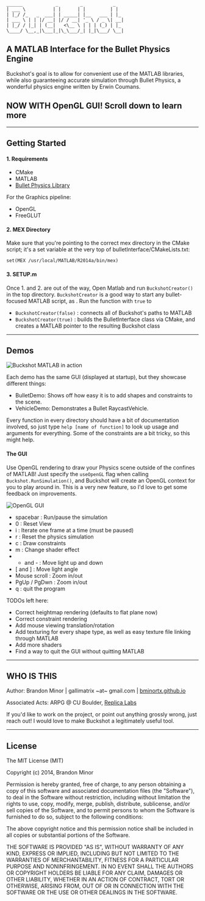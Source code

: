```
______            _        _           _   
| ___ \          | |      | |         | |  
| |_/ /_   _  ___| | _____| |__   ___ | |_   
| ___ \ | | |/ __| |/ / __| '_ \ / _ \| __|            
| |_/ / |_| | (__|   <\__ \ | | | (_) | |_             
\____/ \__,_|\___|_|\_\___/_| |_|\___/ \__|            

```
## A MATLAB Interface for the Bullet Physics Engine ##

Buckshot's goal is to allow for convenient use of the MATLAB libraries,
while also guaranteeing accurate simulation through Bullet Physics, a
wonderful physics engine written by Erwin Coumans.

## NOW WITH OpenGL GUI! Scroll down to learn more ##

- - - - - - - - -

## Getting Started ##


#### 1. Requirements ####

* CMake
* MATLAB
* [Bullet Physics Library](http://bulletphysics.org/wordpress/)

For the Graphics pipeline:

* OpenGL
* FreeGLUT

#### 2. MEX Directory ####

Make sure that you're pointing to the correct mex directory in the CMake script; it's a set variable at the very top of bulletInterface/CMakeLists.txt:

`set(MEX /usr/local/MATLAB/R2014a/bin/mex)`

#### 3. SETUP.m ####

Once 1. and 2. are out of the way, Open Matlab and run `BuckshotCreator()` in the top directory. `BuckshotCreator` is a good way to start any bullet-focused MATLAB script, as . Run the function with `true` to
- `BuckshotCreator(false)`		: connects all of Buckshot's paths to MATLAB
- `BuckshotCreator(true)`		: builds the BulletInterface class via CMake, and creates a MATLAB pointer to the resulting Buckshot class

- - - - - - - - -

## Demos ##

![Buckshot MATLAB in action](https://j.gifs.com/pYYxW6.gif)

Each demo has the same GUI (displayed at startup), but they
showcase different things: 

- BulletDemo: Shows off how easy it is to add shapes and constraints to the
  scene. 
- VehicleDemo: Demonstrates a Bullet RaycastVehicle.

Every function in every directory should have a bit of documentation
involved, so just type ```help [name of function]``` to look up usage and arguments
for everything. Some of the constraints are a bit tricky, so this might help.

#### The GUI ####

Use OpenGL rendering to draw your Physics scene outside of the confines of MATLAB! Just specify the `useOpenGL` flag when calling `Buckshot.RunSimulation()`, and Buckshot will create an OpenGL context for you to play around in. This is a very new feature, so I'd love to get some feedback on improvements.

![OpenGL GUI](https://j.gifs.com/qxxykr.gif)

- spacebar		: Run/pause the simulation
- 0				: Reset View
- i				: Iterate one frame at a time (must be paused)
- r				: Reset the physics simulation
- c				: Draw constraints
- m				: Change shader effect
- + and -		: Move light up and down
- [ and ]		: Move light angle
- Mouse scroll	: Zoom in/out
- PgUp / PgDwn	: Zoom in/out
- q             : quit the program 

TODOs left here:

* Correct heightmap rendering (defaults to flat plane now)
* Correct constraint rendering
* Add mouse viewing translation/rotation
* Add texturing for every shape type, as well as easy texture file linking through MATLAB
* Add more shaders
* Find a way to quit the GUI without quitting MATLAB

- - - - - - - - -

## WHO IS THIS ##

Author: Brandon Minor | gallimatrix ~at~ gmail.com | [bminortx.github.io](http://bminortx.github.io)

Associated Acts: ARPG @ CU Boulder, [Replica Labs](http://www.replicalabs.com)

If you'd like to work on the project, or point out anything grossly wrong,
just reach out! I would love to make Buckshot a legitimately useful tool. 

- - - - - - - - -

## License ##

The MIT License (MIT)

Copyright (c) 2014, Brandon Minor

Permission is hereby granted, free of charge, to any person obtaining a copy
of this software and associated documentation files (the "Software"), to deal
in the Software without restriction, including without limitation the rights
to use, copy, modify, merge, publish, distribute, sublicense, and/or sell
copies of the Software, and to permit persons to whom the Software is
furnished to do so, subject to the following conditions:

The above copyright notice and this permission notice shall be included in
all copies or substantial portions of the Software.

THE SOFTWARE IS PROVIDED "AS IS", WITHOUT WARRANTY OF ANY KIND, EXPRESS OR
IMPLIED, INCLUDING BUT NOT LIMITED TO THE WARRANTIES OF MERCHANTABILITY,
FITNESS FOR A PARTICULAR PURPOSE AND NONINFRINGEMENT. IN NO EVENT SHALL THE
AUTHORS OR COPYRIGHT HOLDERS BE LIABLE FOR ANY CLAIM, DAMAGES OR OTHER
LIABILITY, WHETHER IN AN ACTION OF CONTRACT, TORT OR OTHERWISE, ARISING FROM,
OUT OF OR IN CONNECTION WITH THE SOFTWARE OR THE USE OR OTHER DEALINGS IN
THE SOFTWARE.

